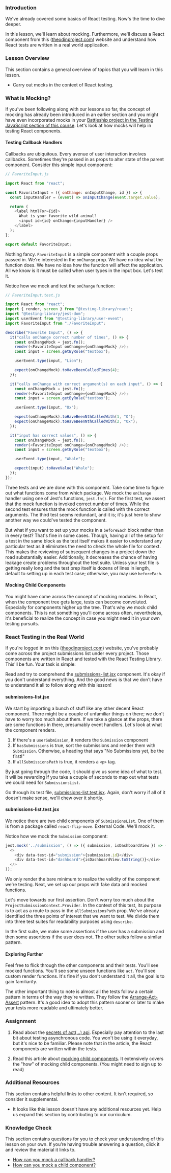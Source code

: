 ### Introduction

We've already covered some basics of React testing. Now's the time to dive deeper.

In this lesson, we'll learn about mocking. Furthermore, we'll discuss a React component from this ([theodinproject.com](https://theodinproject.com)) website and understand how React tests are written in a real world application.

### Lesson Overview

This section contains a general overview of topics that you will learn in this lesson.

* Carry out mocks in the context of React testing.

### What is Mocking?

If you've been following along with our lessons so far, the concept of mocking has already been introduced in an earlier section and you might have even incorporated mocks in your [Battleship project in the Testing JavaScript section of this course](https://www.theodinproject.com/lessons/javascript-battleship). Let's look at how mocks will help in testing React components.

#### Testing Callback Handlers

Callbacks are ubiquitous. Every avenue of user interaction involves callbacks. Sometimes they're passed in as props to alter state of the parent component. Consider this simple input component:

~~~javascript
// FavoriteInput.js

import React from "react";

const FavoriteInput = ({ onChange: onInputChange, id }) => {
  const inputHandler = (event) => onInputChange(event.target.value);

  return (
    <label htmlFor={id}>
      What is your favorite wild animal?
      <input id={id} onChange={inputHandler} />
    </label>
  );
};

export default FavoriteInput;
~~~

Nothing fancy. `FavoriteInput` is a simple component with a couple props passed in. We're interested in the `onChange` prop. We have no idea what the function does. We have no idea how the function will affect the application. All we know is it must be called when user types in the input box. Let's test it.

<span id="testing-callback-handlers">Notice how we mock and test the `onChange` function</span>:

~~~javascript
// FavoriteInput.test.js

import React from "react";
import { render, screen } from "@testing-library/react";
import "@testing-library/jest-dom";
import userEvent from "@testing-library/user-event";
import FavoriteInput from "./FavoriteInput";

describe("Favorite Input", () => {
  it("calls onChange correct number of times", () => {
    const onChangeMock = jest.fn();
    render(<FavoriteInput onChange={onChangeMock} />);
    const input = screen.getByRole("textbox");

    userEvent.type(input, "Lion");

    expect(onChangeMock).toHaveBeenCalledTimes(4);
  });

  it("calls onChange with correct argument(s) on each input", () => {
    const onChangeMock = jest.fn();
    render(<FavoriteInput onChange={onChangeMock} />);
    const input = screen.getByRole("textbox");

    userEvent.type(input, "Ox");

    expect(onChangeMock).toHaveBeenNthCalledWith(1, "O");
    expect(onChangeMock).toHaveBeenNthCalledWith(2, "Ox");
  });

  it("input has correct values", () => {
    const onChangeMock = jest.fn();
    render(<FavoriteInput onChange={onChangeMock} />);
    const input = screen.getByRole("textbox");

    userEvent.type(input, "Whale");

    expect(input).toHaveValue("Whale");
  });
});
~~~

Three tests and we are done with this component. Take some time to figure out what functions come from which package.
We mock the `onChange` handler using one of Jest's functions, `jest.fn()`. For the first test, we assert that the mock function is invoked correct number of times. While the second test ensures that the mock function is called with the correct arguments. The third test seems redundant, and it is; it's just here to show another way we could've tested the component.

But what if you want to set up your mocks in a `beforeEach` block rather than in every test? That's fine in some cases. Though, having all of the setup for a test in the same block as the test itself makes it easier to understand any particular test as it eliminates the need to check the whole file for context. This makes the reviewing of subsequent changes in a project down the road substantially easier. Additionally, it decreases the chance of having leakage create problems throughout the test suite. Unless your test file is getting really long and the test prep itself is dozens of lines in length, default to setting up in each test case; otherwise, you may use `beforeEach`.

#### Mocking Child Components

You might have come across the concept of mocking modules. In React, when the component tree gets large, tests can become convoluted. Especially for components higher up the tree. That's why we mock child components. This is not something you'll come across often, nevertheless, it's beneficial to realize the concept in case you might need it in your own testing pursuits.

### React Testing in the Real World

If you're logged in on this ([theodinproject.com](https://theodinproject.com)) website, you've probably come across the project submissions list under every project. Those components are written in React and tested with the React Testing Library. This'll be fun. Your task is simple:

Read and try to comprehend the [submissions-list.jsx](https://github.com/TheOdinProject/theodinproject/blob/main/app/javascript/components/project-submissions/components/submissions-list.jsx) component. It's okay if you don't understand everything. And the good news is that we don't have to understand it all to follow along with this lesson!

#### submissions-list.jsx

We start by importing a bunch of stuff like any other decent React component. There might be a couple of unfamiliar things on there; we don't have to worry too much about them. If we take a glance at the props, there are some functions in there, presumably event handlers. Let's look at what the component renders.

1. If there's a `userSubmission`, it renders the `Submission` component
2. If `hasSubmissions` is true, sort the submissions and render them with `Submission`. Otherwise, a heading that says "No Submissions yet, be the first!"
3. If  `allSubmissionsPath` is true, it renders a `<p>` tag.

By just going through the code, it should give us some idea of what to test. It will be rewarding if you take a couple of seconds to map out what tests we could need for `SubmissionsList`.

Go through its test file, [submissions-list.test.jsx](https://github.com/TheOdinProject/theodinproject/blob/main/app/javascript/components/project-submissions/components/__tests__/submissions-list.test.jsx). Again, don't worry if all of it doesn't make sense, we'll chew over it shortly.

#### submissions-list.test.jsx

We notice there are two child components of `SubmissionsList`. One of them is from a package called `react-flip-move`. External Code. We'll mock it.

<span id="mock-child-component">Notice how we mock the `Submission` component</span>:

~~~javascript
jest.mock('../submission', () => ({ submission, isDashboardView }) => (
  <>
    <div data-test-id="submission">{submission.id}</div>
    <div data-test-id="dashboard">{isDashboardView.toString()}</div>
  </>
));
~~~

We only render the bare minimum to realize the validity of the component we're testing. Next, we set up our props with fake data and mocked functions.

Let's move towards our first assertion. Don't worry too much about the `ProjectSubmissionContext.Provider`. In the context of this test, its purpose is to act as a route to pass in the `allSubmissionsPath` prop. We've already identified the three points of interest that we want to test. We divide them into three test suites for readability purposes using `describe`.

In the first suite, we make some assertions if the user has a submission and then some assertions if the user does not. The other suites follow a similar pattern.

#### Exploring Further

Feel free to flick through the other components and their tests. You'll see mocked functions. You'll see some unseen functions like `act`. You'll see custom render functions. It's fine if you don't understand it all, the goal is to gain familiarity.

The other important thing to note is almost all the tests follow a certain pattern in terms of the way they're written. They follow the [Arrange-Act-Assert](http://wiki.c2.com/?ArrangeActAssert) pattern. It's a good idea to adopt this pattern sooner or later to make your tests more readable and ultimately better.

### Assignment

<div class="lesson-content__panel" markdown="1">

1. Read about the [secrets of act(...) api](https://github.com/mrdulin/react-act-examples/blob/master/sync.md). Especially pay attention to the last bit about testing asynchronous code. You won't be using it everyday, but it's nice to be familiar. Please note that in the article, the React components are written within the tests.

2. Read this article about [mocking child components](https://medium.com/@taylormclean15/jest-testing-mocking-child-components-to-make-your-unit-tests-more-concise-18691ef6a0c2). It extensively covers the "how" of mocking child components. (You might need to sign up to read)

</div>

### Additional Resources

This section contains helpful links to other content. It isn't required, so consider it supplemental.

* It looks like this lesson doesn't have any additional resources yet. Help us expand this section by contributing to our curriculum.

### Knowledge Check

This section contains questions for you to check your understanding of this lesson on your own. If you’re having trouble answering a question, click it and review the material it links to.

* <a class="knowledge-check-link" href="#testing-callback-handlers">How can you mock a callback handler?</a>
* <a class="knowledge-check-link" href="#mock-child-component">How can you mock a child component?</a>
